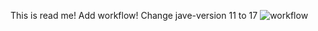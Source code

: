 This is read me!
Add workflow!
Change jave-version 11 to 17
![workflow](https://github.com/<UserName>/<RepositoryName>/actions/workflows/main.yml/badge.svg)
